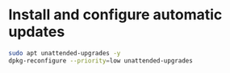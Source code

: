 # Install and configure automatic updates
```bash
sudo apt unattended-upgrades -y
dpkg-reconfigure --priority=low unattended-upgrades
```